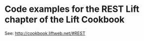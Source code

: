 Code examples for the REST Lift chapter of the Lift Cookbook
================================================

See: http://cookbook.liftweb.net/#REST

